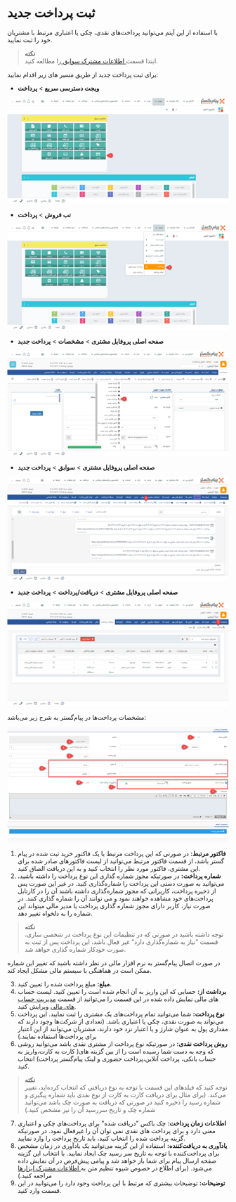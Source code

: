 #  ثبت پرداخت جدید
با استفاده از این آیتم می‌توانید پرداخت‌های نقدی، چکی یا اعتباری مرتبط با مشتریان خود را ثبت نمایید.

> **نکته**<br>
 ابتدا قسمت[ اطلاعات مشترک سوابق ](https://github.com/1stco/PayamGostarDocs/blob/master/Help/Integrated-bank/Database/Records/Joint-record-information/Joint-record-information.md)را مطالعه کنید.
 
برای ثبت پرداخت جدید از طریق مسیر های زیر اقدام نمایید:
- **ویجت دسترسی سریع** > **پرداخت**

![مسیر اول ثبت پرداخت](./Images/new-payment-method1.png)

- **تب فروش** > **پرداخت**

![مسیر دوم ثبت پرداخت](./Images/new-payment-method2.png)

- **صفحه اصلی پروفایل مشتری** > **مشخصات** > **پرداخت جدید**

![مسیر سوم ثبت پرداخت](./Images/new-payment-method3.png)

- **صفحه اصلی پروفایل مشتری** > **سوابق** > **پرداخت جدید**

![مسیر چهارم ثبت پرداخت](./Images/new-payment-method4.png)

- **صفحه اصلی پروفایل مشتری** > **دریافت/پرداخت** > **پرداخت جدید**

![مسیر پنجم ثبت پرداخت](./Images/new-payment-method5.png)

مشخصات پرداخت‌ها در پیام‌گستر به شرح زیر می‌باشد:

![مشخصات پرداخت](./Images/new-payment.png)

1. **فاکتور مرتبط:** در صورتی که این پرداخت مرتبط با یک فاکتور خرید ثبت شده در پیام گستر باشد، از قسمت فاکتور مرتبط می‌توانید از لیست فاکتورهای صادر شده برای این مشتری، فاکتور مورد نظر را انتخاب کنید و به این دریافت الصاق کنید.
2. **شماره پرداخت:** در صورتیکه مجوز شماره گذاری این نوع پرداخت را داشته باشید، می‌توانید به صورت دستی این پرداخت را شماره‌گذاری کنید. در غیر این صورت پس از ذخیره پرداخت، کاربرانی که مجوز شماره‌گذاری داشته باشند آن را در کارتابل پرداخت‌های خود مشاهده خواهند نمود و می توانند آن را شماره گذاری کنند. در صورت نیاز، کاربر دارای مجوز شماره گذاری پرداخت یا مدیر مالی میتواند این شماره را به دلخواه تغییر دهد.

> **نکته**<br>
 توجه داشته باشید در صورتی که در تنظیمات این نوع پرداخت در شخصی سازی، قسمت "نیاز به شماره‌گذاری دارد" غیر فعال باشد، این پرداخت پس از ثبت به صورت خودکار شماره گذاری خواهد شد.

در صورت اتصال پیام‌گستر به نرم افزار مالی در نظر داشته باشید که تغییر این شماره ممکن است در هماهنگی با سیستم مالی مشکل ایجاد کند.<br>

3. **مبلغ:** مبلغ پرداخت شده را تعیین کنید.
4. **برداشت از:** حسابی که این واریز به آن انجام شده است را تعیین کنید.
لیست حساب های مالی نمایش داده شده در این قسمت را می‌توانید از قسمت [مدیریت حساب های مالی](https://github.com/1stco/PayamGostarDocs/blob/master/Help/Basic-Information/Financial-account-management/Financial-account-management.md) ویرایش کنید.
5. **نوع پرداخت:** شما می‌توانید تمام پرداخت‌های یک مشتری را ثبت نمایید. این پرداخت می‌تواند به صورت نقدی، چکی یا اعتباری باشد. (تعدادی از شرکت‌ها وجود دارند که مقداری پول به عنوان شارژ و یا اعتبار نزد خود دارند، مشتریان می‌توانند از این اعتبار برای پرداخت‌ها استفاده نمایند.)
6. **روش پرداخت نقدی:** در صورتیکه نوع پرداخت از مشتری نقدی باشد می‌توانید روشی که وجه به دست شما رسیده است را از بین گزینه های( کارت به کارت،واریز به حساب بانکی، پرداخت آنلاین،پرداخت حضوری و لینک پیام‌گستر پرداخت) انتخاب کنید.

>**نکته**<br> 
توجه کنید که فیلدهای این قسمت با توجه به نوع دریافتی که انتخاب کرده‌اید، تغییر می‌کند. (برای مثال برای دریافت کارت به کارت از نوع نقدی باید شماره پیگیری و شماره رسید را ذخیره کنید در صورتی که دریافت به صورت چک باشد می‌توانید شماره چک و تاریخ سررسید آن را نیز مشخص کنید.)<br>

7. **اطلاعات زمان پرداخت:** چک باکس "دریافت شده" برای پرداخت‌های چکی و اعتباری معنی دارد و برای پرداخت های نقدی نمی توان آن را غیرفعال نمود. در صورتیکه گزینه پرداخت شده را انتخاب کنید، باید تاریخ پرداخت را وارد نمایید.<br>
8. **یادآوری به دریافت‌کننده:**  استفاده از این گزینه می‌توانید یک یادآوری در زمان مشخص برای پرداخت‌کننده با توجه به تاریخ سر رسید چک ایجاد نمایید. با انتخاب این گزینه صفحه ارسال پیام برای شما باز خواهد شد و پیامی پیش‌فرض در آن نمایش داده می‌شود.
(برای اطلاع در خصوص شیوه تنظیم متن به[ اطلاعات مشترک ابزارها ](https://github.com/1stco/PayamGostarDocs/blob/master/Help/Marketing/moshtarak-abzar/moshtarak-abzar.md)مراجعه کنید.)<br>
9. **توضیحات:** توضیحات بیشتری که مرتبط با این پرداخت وجود دارد را می‌توانید در این قسمت وارد کنید.

